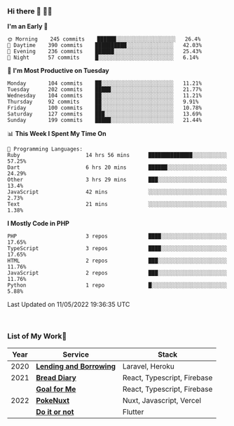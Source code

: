 ### Hi there 👋 🧑‍💻



<!--START_SECTION:waka-->
**I'm an Early 🐤** 

```text
🌞 Morning    245 commits    ██████░░░░░░░░░░░░░░░░░░░   26.4% 
🌆 Daytime    390 commits    ██████████░░░░░░░░░░░░░░░   42.03% 
🌃 Evening    236 commits    ██████░░░░░░░░░░░░░░░░░░░   25.43% 
🌙 Night      57 commits     █░░░░░░░░░░░░░░░░░░░░░░░░   6.14%

```
📅 **I'm Most Productive on Tuesday** 

```text
Monday       104 commits    ██░░░░░░░░░░░░░░░░░░░░░░░   11.21% 
Tuesday      202 commits    █████░░░░░░░░░░░░░░░░░░░░   21.77% 
Wednesday    104 commits    ██░░░░░░░░░░░░░░░░░░░░░░░   11.21% 
Thursday     92 commits     ██░░░░░░░░░░░░░░░░░░░░░░░   9.91% 
Friday       100 commits    ██░░░░░░░░░░░░░░░░░░░░░░░   10.78% 
Saturday     127 commits    ███░░░░░░░░░░░░░░░░░░░░░░   13.69% 
Sunday       199 commits    █████░░░░░░░░░░░░░░░░░░░░   21.44%

```


📊 **This Week I Spent My Time On** 

```text
💬 Programming Languages: 
Ruby                     14 hrs 56 mins      ██████████████░░░░░░░░░░░   57.25% 
Dart                     6 hrs 20 mins       ██████░░░░░░░░░░░░░░░░░░░   24.29% 
Other                    3 hrs 29 mins       ███░░░░░░░░░░░░░░░░░░░░░░   13.4% 
JavaScript               42 mins             ░░░░░░░░░░░░░░░░░░░░░░░░░   2.73% 
Text                     21 mins             ░░░░░░░░░░░░░░░░░░░░░░░░░   1.38%

```

**I Mostly Code in PHP** 

```text
PHP                      3 repos             ████░░░░░░░░░░░░░░░░░░░░░   17.65% 
TypeScript               3 repos             ████░░░░░░░░░░░░░░░░░░░░░   17.65% 
HTML                     2 repos             ███░░░░░░░░░░░░░░░░░░░░░░   11.76% 
JavaScript               2 repos             ███░░░░░░░░░░░░░░░░░░░░░░   11.76% 
Python                   1 repo              █░░░░░░░░░░░░░░░░░░░░░░░░   5.88%

```



 Last Updated on 11/05/2022 19:36:35 UTC
<!--END_SECTION:waka-->


<br />

### List of My Work🚀

| Year | Service | Stack |
|--|--|--|
| 2020 | [**Lending and Borrowing**](https://lending-and-borrowing.herokuapp.com/) | Laravel, Heroku |
| 2021 | [**Bread Diary**](https://bread-diary-web.web.app/) | React, Typescript, Firebase |
|  | [**Goal for Me**](https://goal-for-me.web.app/) | React, Typescript, Firebase |
| 2022 | [**PokeNuxt**](https://pokenuxt.vercel.app/) | Nuxt, Javascript, Vercel |
|  | [**Do it or not**](https://apps.apple.com/jp/app/do-it-or-not/id1613818865) | Flutter |